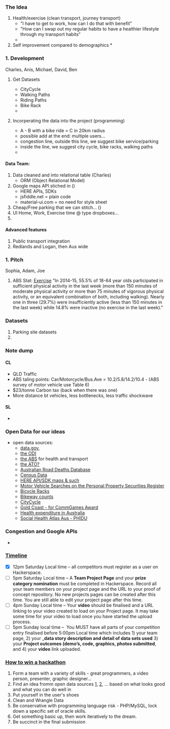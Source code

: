 
### The Idea

1. Health/exercise (clean transport, journey transport)
   * "I have to get to work, how can I do that with  benefit"
   * "How can I swap out my regular habits to have a healthier lifestyle through my transport habits"
   * 
1. Self improvement compared to demographics
   * 

### 1. Development
Charles, Anis, Michael, David, Ben
1. Get Datasets
    * CityCycle
    * Walking Paths
    * Riding Paths
    * Bike Rack
    * 
    
1. Incorperating the data into the project (programming)
    * A - B with a bike ride = C in 20km radius
    * possible add at the end: multiple users...
    * congestion line, outside this line, we suggest bike service/parking
    * inside the line, we suggest city cycle, bike racks, walking paths
    * 

#### Data Team:

1. Data cleaned and into relational table (Charles)
   * ORM (Object Relational Model)
1. Google maps API stiched in ()
   * HERE APIs, SDKs
   * jsfiddle.net    = plain code
   * material-ui.com = no need for style sheet
1. Cheap/Free parking that we can stitch... ()
1. UI Home, Work, Exercise time @ type dropboxes...
1. 

#### Advanced features

1. Public transport integration
1. Redlands and Logan, then Aus wide

### 1. Pitch
Sophia, Adam, Joe
1. ABS Stat: [Exercise](http://www.abs.gov.au/ausstats/abs@.nsf/mf/4364.0.55.001)
"In 2014-15, 55.5% of 18-64 year olds participated in sufficient physical activity in the last week (more than 150 minutes of moderate physical activity or more than 75 minutes of vigorous physical activity, or an equivalent combination of both, including walking). Nearly one in three (29.7%) were insufficiently active (less than 150 minutes in the last week) while 14.8% were inactive (no exercise in the last week)."

### Datasets

1. Parking site datasets
1. 

### Note dump

#### CL
* QLD Traffic
* ABS taling points: Car/Motorcycle/Bus.Ave = 10.2/5.8/14.2/10.4 - (ABS survey of motor vehicle use Table 6)
* $23/tonne Carbon tax (back when there was one)
* More distance bt vehicles, less bottlenecks, less traffic shockwave

#### SL
* 

### Open Data for our ideas
* open data sources:
    * [data.gov](https://data.gov.au/), 
    * [the ODI](http://queensland.theodi.org/home/resources/data/)
    * [the ABS](http://stat.data.abs.gov.au/) for health and transport
    * [the ATO?](http://data.gov.au/dataset/govhackato)
    * [Australian Road Deaths Database](https://data.gov.au/dataset/australian-road-deaths-database)
    * [Census Data](http://abs.gov.au/census)
    * [HERE API/SDK maps & such](https://developer.here.com/)
    * [Motor Vehicle Searches on the Personal Property Securities Register](http://data.gov.au/dataset/motor-vehicle-searches-on-the-personal-property-securities-register-ppsr)
    * [Bicycle Racks](https://www.data.brisbane.qld.gov.au/data/dataset/bicycle-racks)
    * [Bikeway counts](https://www.data.brisbane.qld.gov.au/data/dataset/bikeway-counts)
    * [CityCycle](https://www.data.brisbane.qld.gov.au/data/dataset/citycycle)
    * [Gold Coast - for CommGames Award](https://www.data.gov.au/organization/city-of-gold-coast)
    * [Health expenditure in Australia](https://data.gov.au/dataset/health-expenditure-in-australia)
    * [Social Health Atlas Aus - PHIDU](http://phidu.torrens.edu.au/social-health-atlases/data)

### Congestion and Google APIs
* 

### [Timeline](https://govhack.org/competition/competition-rules-code-of-conduct/)
- [x] 12pm Saturday Local time – all competitors must register as a user on Hackerspace.
- [ ] 5pm Saturday Local time – A __Team Project Page__ and your __prize category nomination__ must be completed in Hackerspace. Record all your team members on your project page and the URL to your proof of concept repository. No new projects pages can be created after this time. You are still able to edit your project page after this time.
- [ ] 4pm Sunday Local time – Your __video__ should be finalised and a URL linking to your video created to load on your Project page. It may take some time for your video to load once you have started the upload process.
- [ ] 5pm Sunday local time –  You MUST have all parts of your competition entry finalised before 5:00pm Local time which includes 1) your team page, 2) your ___data story description and detail of data sets used__ 3) your __Project outcomes (demo’s, code, graphics, photos submitted__, and 4) your __video__ link uploaded.

### [How to win a hackathon](http://www.smartcompany.com.au/startupsmart/advice/win-hackathon-seven-steps/?utm_source=GovHack+News+%26+Informationz&utm_campaign=543fc3665b-EMAIL_CAMPAIGN_2017_06_13&utm_medium=email&utm_term=0_227cbe7d1c-543fc3665b-131448985&mc_cid=543fc3665b&mc_eid=83461f0511)
1. Form a team with a variety of skills - great programmers, a video person, presenter, graphic designer...
2. Find an idea fromm open data sources [1](https://data.gov.au/), [2](http://queensland.theodi.org/home/resources/data/), ... based on what looks good and what you can do well in
3. Put yourself in the user's shoes
4. Clean and Wrangle Data
5. Be conservative with programming language risk - PHP/MySQL, lock down a specific set of oracle skills.
6. Get something basic up, then work iteratively to the dream.
7. Be succinct in the final submission

